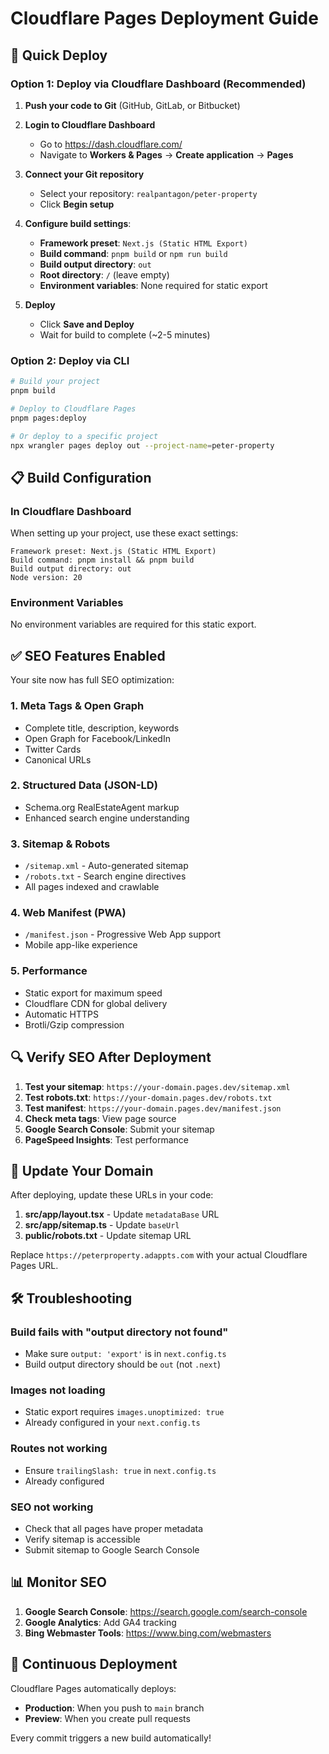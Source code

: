 # Cloudflare Pages Deployment Guide

## 🚀 Quick Deploy

### Option 1: Deploy via Cloudflare Dashboard (Recommended)

1. **Push your code to Git** (GitHub, GitLab, or Bitbucket)

2. **Login to Cloudflare Dashboard**
   - Go to https://dash.cloudflare.com/
   - Navigate to **Workers & Pages** → **Create application** → **Pages**

3. **Connect your Git repository**
   - Select your repository: `realpantagon/peter-property`
   - Click **Begin setup**

4. **Configure build settings**:
   - **Framework preset**: `Next.js (Static HTML Export)`
   - **Build command**: `pnpm build` or `npm run build`
   - **Build output directory**: `out`
   - **Root directory**: `/` (leave empty)
   - **Environment variables**: None required for static export

5. **Deploy**
   - Click **Save and Deploy**
   - Wait for build to complete (~2-5 minutes)

### Option 2: Deploy via CLI

```bash
# Build your project
pnpm build

# Deploy to Cloudflare Pages
pnpm pages:deploy

# Or deploy to a specific project
npx wrangler pages deploy out --project-name=peter-property
```

## 📋 Build Configuration

### In Cloudflare Dashboard

When setting up your project, use these exact settings:

```
Framework preset: Next.js (Static HTML Export)
Build command: pnpm install && pnpm build
Build output directory: out
Node version: 20
```

### Environment Variables

No environment variables are required for this static export.

## ✅ SEO Features Enabled

Your site now has full SEO optimization:

### 1. **Meta Tags & Open Graph**
   - Complete title, description, keywords
   - Open Graph for Facebook/LinkedIn
   - Twitter Cards
   - Canonical URLs

### 2. **Structured Data (JSON-LD)**
   - Schema.org RealEstateAgent markup
   - Enhanced search engine understanding

### 3. **Sitemap & Robots**
   - `/sitemap.xml` - Auto-generated sitemap
   - `/robots.txt` - Search engine directives
   - All pages indexed and crawlable

### 4. **Web Manifest (PWA)**
   - `/manifest.json` - Progressive Web App support
   - Mobile app-like experience

### 5. **Performance**
   - Static export for maximum speed
   - Cloudflare CDN for global delivery
   - Automatic HTTPS
   - Brotli/Gzip compression

## 🔍 Verify SEO After Deployment

1. **Test your sitemap**: `https://your-domain.pages.dev/sitemap.xml`
2. **Test robots.txt**: `https://your-domain.pages.dev/robots.txt`
3. **Test manifest**: `https://your-domain.pages.dev/manifest.json`
4. **Check meta tags**: View page source
5. **Google Search Console**: Submit your sitemap
6. **PageSpeed Insights**: Test performance

## 📝 Update Your Domain

After deploying, update these URLs in your code:

1. **src/app/layout.tsx** - Update `metadataBase` URL
2. **src/app/sitemap.ts** - Update `baseUrl`
3. **public/robots.txt** - Update sitemap URL

Replace `https://peterproperty.adappts.com` with your actual Cloudflare Pages URL.

## 🛠️ Troubleshooting

### Build fails with "output directory not found"
- Make sure `output: 'export'` is in `next.config.ts`
- Build output directory should be `out` (not `.next`)

### Images not loading
- Static export requires `images.unoptimized: true`
- Already configured in your `next.config.ts`

### Routes not working
- Ensure `trailingSlash: true` in `next.config.ts`
- Already configured

### SEO not working
- Check that all pages have proper metadata
- Verify sitemap is accessible
- Submit sitemap to Google Search Console

## 📊 Monitor SEO

1. **Google Search Console**: https://search.google.com/search-console
2. **Google Analytics**: Add GA4 tracking
3. **Bing Webmaster Tools**: https://www.bing.com/webmasters

## 🔄 Continuous Deployment

Cloudflare Pages automatically deploys:
- **Production**: When you push to `main` branch
- **Preview**: When you create pull requests

Every commit triggers a new build automatically!

